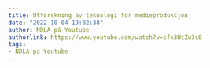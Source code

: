 ```yaml
---
title: Utforskning av teknologi for medieproduksjon
date: "2022-10-04 19:02:38"
author: NDLA på Youtube
authorlink: https://www.youtube.com/watch?v=sfx3HtZu3c0
tags:
- NDLA-pa-Youtube
---
```

